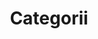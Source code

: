 ---
layout: cat
permalink: /cat-info
title: Categorii
nav_order: 2
excerpt: "Explorează categoriile site-ului și categoriile personalizate proprii. Organizeaza documentele asa cum doresti folosind categorii personalizate."
---